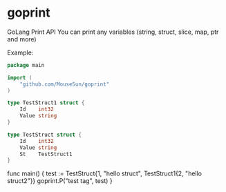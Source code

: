 # goprint

GoLang Print API
You can print any variables (string, struct, slice, map, ptr and more)

Example:

```go
package main

import (
	"github.com/MouseSun/goprint"
)

type TestStruct1 struct {
	Id    int32
	Value string
}

type TestStruct struct {
	Id    int32
	Value string
	St    TestStruct1
}
```

func main() {
	test := TestStruct{1, "hello struct", TestStruct1{2, "hello struct2"}}
	goprint.P("test tag", test)
}